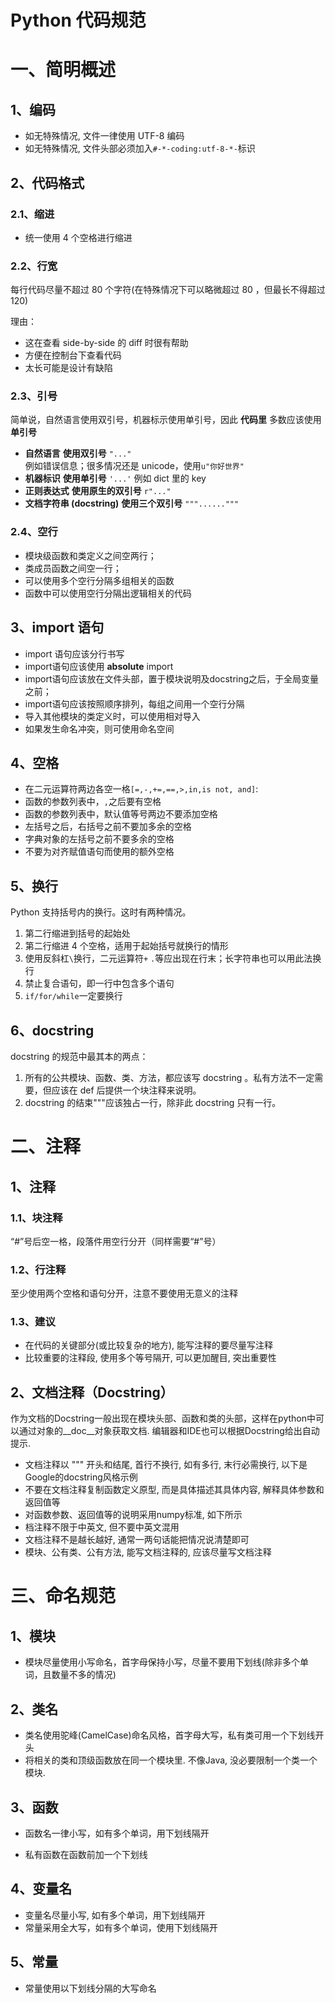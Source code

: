 # Python 代码规范

# 一、简明概述

## 1、编码

- 如无特殊情况, 文件一律使用 UTF-8 编码
- 如无特殊情况, 文件头部必须加入`#-*-coding:utf-8-*-`标识

## 2、代码格式

### 2.1、缩进

- 统一使用 4 个空格进行缩进

### 2.2、行宽

每行代码尽量不超过 80 个字符(在特殊情况下可以略微超过 80 ，但最长不得超过 120)

理由：

- 这在查看 side-by-side 的 diff 时很有帮助
- 方便在控制台下查看代码
- 太长可能是设计有缺陷

### 2.3、引号

简单说，自然语言使用双引号，机器标示使用单引号，因此 **代码里** 多数应该使用 **单引号**

-  **自然语言** **使用双引号** `"..."`  
   例如错误信息；很多情况还是 unicode，使用`u"你好世界"` 
-  **机器标识** **使用单引号** `'...'`
   例如 dict 里的 key
-  **正则表达式** **使用原生的双引号** `r"..."` 
-  **文档字符串 (docstring)** **使用三个双引号** `"""......"""`

### 2.4、空行

- 模块级函数和类定义之间空两行；
- 类成员函数之间空一行；
- 可以使用多个空行分隔多组相关的函数
- 函数中可以使用空行分隔出逻辑相关的代码

## 3、import 语句

- import 语句应该分行书写
- import语句应该使用 **absolute** import
- import语句应该放在文件头部，置于模块说明及docstring之后，于全局变量之前；
- import语句应该按照顺序排列，每组之间用一个空行分隔
- 导入其他模块的类定义时，可以使用相对导入
- 如果发生命名冲突，则可使用命名空间

## 4、空格

- 在二元运算符两边各空一格`[=,-,+=,==,>,in,is not, and]`:
- 函数的参数列表中，`,`之后要有空格
- 函数的参数列表中，默认值等号两边不要添加空格
- 左括号之后，右括号之前不要加多余的空格
- 字典对象的左括号之前不要多余的空格
- 不要为对齐赋值语句而使用的额外空格

## 5、换行

Python 支持括号内的换行。这时有两种情况。

1. 第二行缩进到括号的起始处
2. 第二行缩进 4 个空格，适用于起始括号就换行的情形
3. 使用反斜杠`\`换行，二元运算符`+` `.`等应出现在行末；长字符串也可以用此法换行
4. 禁止复合语句，即一行中包含多个语句
5. `if/for/while`一定要换行

## 6、docstring

docstring 的规范中最其本的两点：

1. 所有的公共模块、函数、类、方法，都应该写 docstring 。私有方法不一定需要，但应该在 def 后提供一个块注释来说明。
2. docstring 的结束"""应该独占一行，除非此 docstring 只有一行。

# 二、注释

## 1、注释

### 1.1、块注释

“#”号后空一格，段落件用空行分开（同样需要“#”号）

### 1.2、行注释

至少使用两个空格和语句分开，注意不要使用无意义的注释

### 1.3、建议

- 在代码的关键部分(或比较复杂的地方), 能写注释的要尽量写注释
- 比较重要的注释段, 使用多个等号隔开, 可以更加醒目, 突出重要性

## 2、文档注释（Docstring）

作为文档的Docstring一般出现在模块头部、函数和类的头部，这样在python中可以通过对象的__doc__对象获取文档.
 编辑器和IDE也可以根据Docstring给出自动提示.

- 文档注释以 """ 开头和结尾, 首行不换行, 如有多行, 末行必需换行, 以下是Google的docstring风格示例
- 不要在文档注释复制函数定义原型, 而是具体描述其具体内容, 解释具体参数和返回值等
- 对函数参数、返回值等的说明采用numpy标准, 如下所示
- 档注释不限于中英文, 但不要中英文混用
- 文档注释不是越长越好, 通常一两句话能把情况说清楚即可
- 模块、公有类、公有方法, 能写文档注释的, 应该尽量写文档注释

# 三、命名规范

## 1、模块

- 模块尽量使用小写命名，首字母保持小写，尽量不要用下划线(除非多个单词，且数量不多的情况)

## 2、类名

- 类名使用驼峰(CamelCase)命名风格，首字母大写，私有类可用一个下划线开头
- 将相关的类和顶级函数放在同一个模块里. 不像Java, 没必要限制一个类一个模块.

## 3、函数

- 函数名一律小写，如有多个单词，用下划线隔开

- 私有函数在函数前加一个下划线

## 4、变量名

- 变量名尽量小写, 如有多个单词，用下划线隔开
- 常量采用全大写，如有多个单词，使用下划线隔开

## 5、常量

- 常量使用以下划线分隔的大写命名



